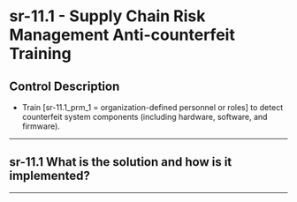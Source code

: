 # sr-11.1 - Supply Chain Risk Management Anti-counterfeit Training

## Control Description

- Train \[sr-11.1_prm_1 = organization-defined personnel or roles\] to detect counterfeit system components (including hardware, software, and firmware).

______________________________________________________________________

## sr-11.1 What is the solution and how is it implemented?

______________________________________________________________________
